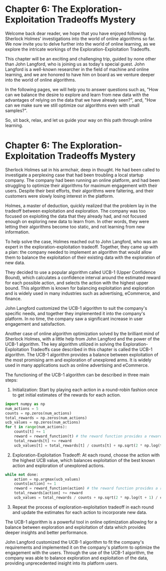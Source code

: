 # Chapter 6: The Exploration-Exploitation Tradeoffs Mystery

Welcome back dear reader, we hope that you have enjoyed following Sherlock Holmes' investigations into the world of online algorithms so far. We now invite you to delve further into the world of online learning, as we explore the intricate workings of the Exploration-Exploitation Tradeoffs.

This chapter will be an exciting and challenging trip, guided by none other than John Langford, who is joining us as today's special guest. John Langford is a well-known researcher in the field of machine and online learning, and we are honored to have him on board as we venture deeper into the world of online algorithms.

In the following pages, we will help you to answer questions such as, "How can we balance the desire to explore and learn from new data with the advantages of relying on the data that we have already seen?", and, "How can we make sure we still optimize our algorithms even with small samples?". 

So, sit back, relax, and let us guide your way on this path through online learning.
# Chapter 6: The Exploration-Exploitation Tradeoffs Mystery

Sherlock Holmes sat in his armchair, deep in thought. He had been called to investigate a perplexing case that had been troubling a local startup company. The company had been running an online platform, and had been struggling to optimize their algorithms for maximum engagement with their users. Despite their best efforts, their algorithms were faltering, and their customers were slowly losing interest in the platform.

Holmes, a master of deduction, quickly realized that the problem lay in the tradeoff between exploitation and exploration. The company was too focused on exploiting the data that they already had, and not focused enough on exploring new data to learn from. In other words, they were letting their algorithms become too static, and not learning from new information.

To help solve the case, Holmes reached out to John Langford, who was an expert in the exploration-exploitation tradeoff. Together, they came up with a plan: the company needed to implement an algorithm that would allow them to balance the exploitation of their existing data with the exploration of new data.

They decided to use a popular algorithm called UCB-1 (Upper Confidence Bound), which calculates a confidence interval around the estimated reward for each possible action, and selects the action with the highest upper bound. This algorithm is known for balancing exploitation and exploration and is widely used in many industries such as advertising, eCommerce, and finance.

John Langford customized the UCB-1 algorithm to suit the company's specific needs, and together they implemented it into the company's platform. In no time, the company saw a significant increase in user engagement and satisfaction.

Another case of online algorithm optimization solved by the brilliant mind of Sherlock Holmes, with a little help from John Langford and the power of the UCB-1 algorithm.
The key algorithm utilized in solving the Exploration-Exploitation Tradeoffs case described in this chapter is called the UCB-1 algorithm. The UCB-1 algorithm provides a balance between exploitation of the most promising arm and exploration of unexplored arms. It is widely used in many applications such as online advertising and eCommerce.

The functioning of the UCB-1 algorithm can be described in three main steps:

1. Initialization: Start by playing each action in a round-robin fashion once to get initial estimates of the rewards for each action.
```python
import numpy as np
num_actions = 5
counts = np.zeros(num_actions)
total_rewards = np.zeros(num_actions)
ucb_values = np.zeros(num_actions)
for t in range(num_actions):
    counts[t] += 1
    reward = reward_function(t) # the reward function provides a reward score for action t
    total_rewards[t] += reward
    ucb_values[t] = total_rewards[t] / counts[t] + np.sqrt(2 * np.log(t + 1) / counts[t])
```

2. Exploration-Exploitation Tradeoff: At each round, choose the action with the highest UCB value, which balances exploitation of the best known action and exploration of unexplored actions. 
```python
while not done:
    action = np.argmax(ucb_values)
    counts[action] += 1
    reward = reward_function(action) # the reward function provides a reward score for action t
    total_rewards[action] += reward
    ucb_values = total_rewards / counts + np.sqrt(2 * np.log(t + 1) / counts)
```
3. Repeat the process of exploration-exploitation tradeoff in each round and update the estimates for each action to incorporate new data.

The UCB-1 algorithm is a powerful tool in online optimization allowing for a balance between exploration and exploitation of data which provides deeper insights and better performance.

John Langford customized the UCB-1 algorithm to fit the company's requirements and implemented it on the company's platform to optimize the engagement with the users. Through the use of the UCB-1 algorithm, the company was able to balance exploration and exploitation of the data, providing unprecedented insight into its platform users.